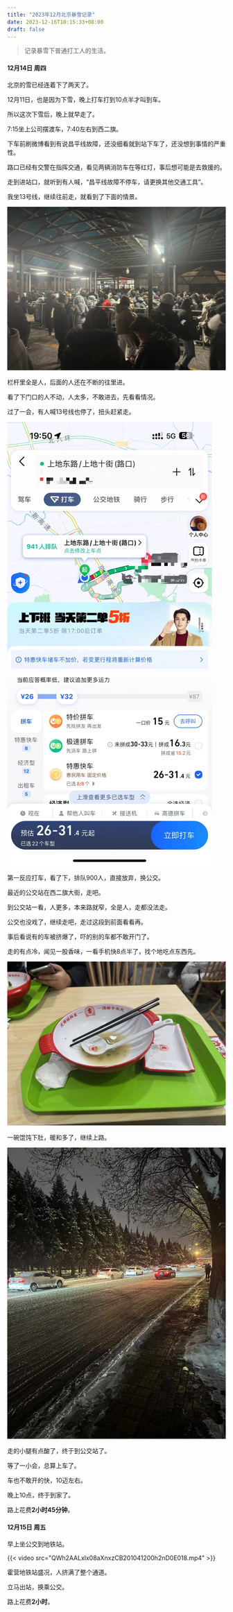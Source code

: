 ```yaml
---
title: "2023年12月北京暴雪记录"
date: 2023-12-16T10:15:33+08:00
draft: false
---
```


> 记录暴雪下普通打工人的生活。

#### 12月14日 周四

北京的雪已经连着下了两天了。

12月11日，也是因为下雪，晚上打车打到10点半才叫到车。

所以这次下雪后，晚上就早走了。

7:15坐上公司摆渡车，7:40左右到西二旗。

下车前刷微博看到有说昌平线故障，还没细看就到站下车了，还没想到事情的严重性。

路口已经有交警在指挥交通，看见两辆消防车在等红灯，事后想可能是去救援的。

走到进站口，就听到有人喊，“昌平线故障不停车，请更换其他交通工具”。

我坐13号线，继续往前走，就看到了下面的情景。

![西二旗进站口](WechatIMG150.jpg)

栏杆里全是人，后面的人还在不断的往里进。

看了下门口的人不动，人太多，不敢进去，先看看情况。

过了一会，有人喊13号线也停了，扭头赶紧走。

![打车等候人数](WechatIMG151.jpg)

第一反应打车，看了下，排队900人，直接放弃，换公交。

最近的公交站在西二旗大街，走吧。

到公交站一看，人更多，本来路就窄，全是人，走都没法走。

公交也没戏了，继续走吧，走过这段到前面看看再。

事后看说有的车被挤爆了，吓的别的车都不敢开门了。

走的有点冷，闻见一股香味，一看手机快8点半了，找个地吃点东西先。

![吉祥馄饨](WechatIMG152.jpg)

一碗馄饨下肚，暖和多了，继续上路。

![路上](WechatIMG153.jpg)

走的小腿有点酸了，终于到公交站了。

等了一小会，总算上车了。

车也不敢开的快，10迈左右。

晚上10点，终于到家了。

路上花费**2小时45分钟**。

#### 12月15日 周五

早上坐公交到地铁站。

{{< video src="QWh2AALxlx08aXnxzCB201041200h2nD0E018.mp4" >}}

霍营地铁站盛况，人挤满了整个通道。

立马出站，换乘公交。

路上花费**2小时**。